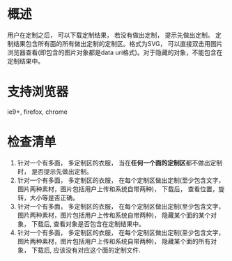 # 概述
用户在定制之后， 可以下载定制结果， 若没有做出定制， 提示先做出定制。 定制结果包含所有面的所有做出定制的定制区。格式为SVG， 可以直接双击用图片浏览器查看(即包含的图片对象都是data uri格式)。对于隐藏的对象，不能包含在定制结果中。

# 支持浏览器

ie9+, firefox, chrome

# 检查清单
1. 针对一个有多面， 多定制区的衣服， 当在**任何一个面的定制区**都不做出定制时， 是否提示先做出定制。
2. 针对一个有多面， 多定制区的衣服， 在每个定制区做出定制(至少包含文字，图片两种素材，图片包括用户上传和系统自带两种)， 下载后， 查看位置，旋转，大小等是否正确。
3. 针对一个有多面， 多定制区的衣服， 在每个定制区做出定制(至少包含文字，图片两种素材，图片包括用户上传和系统自带两种)， 隐藏某个面的某个对象， 下载后, 查看对象是否包含在定制结果中。
4. 针对一个有多面， 多定制区的衣服， 在每个定制区做出定制(至少包含文字，图片两种素材，图片包括用户上传和系统自带两种)， 隐藏某个面的所有对象， 下载后, 应该没有对应这个面的定制文件.
